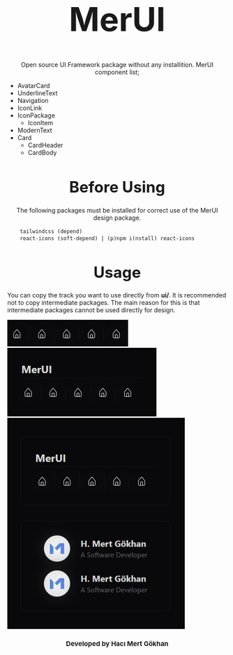<h1 align="center" style="font-size: 75px;">MerUI</h1>
<p align="center">Open source UI Framework package without any installition. MerUI component list;</p>
<ul>
    <li>AvatarCard</li>
    <li>UnderlineText</li>
    <li>Navigation</li>
    <li>IconLink</li>
    <li>
        IconPackage
        <ul>
            <li>IconItem</li>        
        </ul>    
    </li>
    <li>ModernText</li>
    <li>
        Card
        <ul>
            <li>CardHeader</li>        
            <li>CardBody</li>        
        </ul>    
    </li>
</ul>

<h1 align="center" style="font-size: 35px;">Before Using</h1>
<p align="center">The following packages must be installed for correct use of the MerUI design package.</p>

```
    tailwindcss (depend)
    react-icons (soft-depend) | (p)npm i(nstall) react-icons
```

<h1 align="center" style="font-size: 35px;">Usage</h1>
<p>You can copy the track you want to use directly from <strong>ui/</strong>. It is recommended not to copy intermediate packages. The main reason for this is that intermediate packages cannot be used directly for design.</p>

![a0.png](./images/ui/a0.png)
![a0.png](./images/ui/a1.png)
![a0.png](./images/ui/a2.png)


<h1 align="center" style="font-size: 15px;">Developed by Hacı Mert Gökhan</h1>
